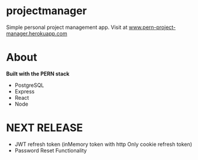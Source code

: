 # projectmanager

Simple personal project management app. Visit at www.pern-project-manager.herokuapp.com

# About
**Built with the PERN stack**

- PostgreSQL
- Express
- React
- Node

# NEXT RELEASE
- JWT refresh token (inMemory token with http Only cookie refresh token)
- Password Reset Functionality
